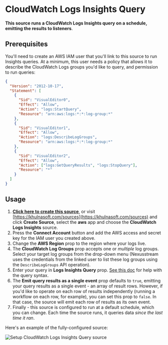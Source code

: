 # CloudWatch Logs Insights Query

**This source runs a CloudWatch Logs Insights query on a schedule, emitting the results to listeners**.

## Prerequisites

You'll need to create an AWS IAM user that you'll link to this source to run Insights queries. At a minimum, this user needs a policy that allows it to describe the CloudWatch Logs groups you'd like to query, and permission to run queries:

```json
{
  "Version": "2012-10-17",
  "Statement": [
    {
      "Sid": "VisualEditor0",
      "Effect": "Allow",
      "Action": "logs:StartQuery",
      "Resource": "arn:aws:logs:*:*:log-group:*"
    },
    {
      "Sid": "VisualEditor1",
      "Effect": "Allow",
      "Action": "logs:DescribeLogGroups",
      "Resource": "arn:aws:logs:*:*:log-group:*"
    },
    {
      "Sid": "VisualEditor2",
      "Effect": "Allow",
      "Action": ["logs:GetQueryResults", "logs:StopQuery"],
      "Resource": "*"
    }
  ]
}
```

## Usage

1. [**Click here to create this source**](https://khulnasoft.com/sources?action=create&key=aws-new-records-returned-by-cloudwatch-logs-insights-query), or visit [https://khulnasoft.com/sources](https://khulnasoft.com/sources) and click **Create Source**, select the **aws** app and choose the **CloudWatch Logs Insights** source.
2. Press the **Connect Account** button and add the AWS access and secret key for the IAM user you created above.
3. Change the **AWS Region** prop to the region where your logs live.
4. The **CloudWatch Log Groups** prop accepts one or _multiple_ log groups. Select your target log groups from the drop-down menu (Nexusstream uses the credentials from the linked user to list these log groups using the `DescribeLogGroups` API operation).
5. Enter your query in **Logs Insights Query** prop. [See this doc](https://docs.aws.amazon.com/AmazonCloudWatch/latest/logs/CWL_QuerySyntax.html) for help with the query syntax.
6. The **Emit query results as a single event** prop defaults to `true`, emitting your query results as a single event - an array of result rows. However, if you'd like to operate on each row of results independently (running a workflow on each row, for example), you can set this prop to `false`. In that case, the source will emit each row of results as its own event.
7. Finally - this source is configured to run at a default schedule, which you can change. Each time the source runs, it queries data _since the last time it ran_.

Here's an example of the fully-configured source:

![Setup CloudWatch Logs Insights Query source](https://res.cloudinary.com/nexusstreamin/image/upload/v1592866015/docs/Screen_Shot_2020-06-22_at_3.14.32_PM_krlhhb.png)
